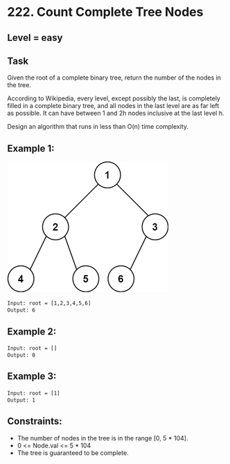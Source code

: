 # 222. Count Complete Tree Nodes


## Level = easy


## Task
Given the root of a complete binary tree, return the number of the nodes in the tree.

According to Wikipedia, every level, except possibly the last, is completely filled in a complete binary tree, 
and all nodes in the last level are as far left as possible. 
It can have between 1 and 2h nodes inclusive at the last level h.

Design an algorithm that runs in less than O(n) time complexity.


## Example 1:
![img.png](img.png)

````
Input: root = [1,2,3,4,5,6]
Output: 6
````


## Example 2:
````
Input: root = []
Output: 0
````


## Example 3:
````
Input: root = [1]
Output: 1
````


## Constraints:
- The number of nodes in the tree is in the range [0, 5 * 104].
- 0 <= Node.val <= 5 * 104
- The tree is guaranteed to be complete.